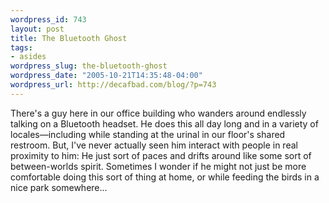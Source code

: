 ```yaml
--- 
wordpress_id: 743
layout: post
title: The Bluetooth Ghost
tags: 
- asides
wordpress_slug: the-bluetooth-ghost
wordpress_date: "2005-10-21T14:35:48-04:00"
wordpress_url: http://decafbad.com/blog/?p=743
---
```

There's a guy here in our office building who wanders around endlessly talking on a Bluetooth headset.  He does this all day long and in a variety of locales—including while standing at the urinal in our floor's shared restroom.  But, I've never actually seen him interact with people in real proximity to him:  He just sort of paces and drifts around like some sort of between-worlds spirit.  Sometimes I wonder if he might not just be more comfortable doing this sort of thing at home, or while feeding the birds in a nice park somewhere...
